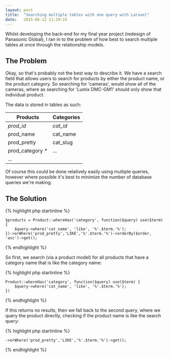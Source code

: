 ```yaml
---
layout: post
title:  "Searching multiple tables with one query with Laravel"
date:   2015-06-12 11:19:15
---
```

Whilst developing the back-end for my final year project (redesign of Panasonic Global), I ran in to the problem of how best to search multiple tables at once through the relationship models.

## The Problem

Okay, so that's probably not the best way to describe it. We have a search field that allows users to search for products by either the product name, or the product category. So searching for 'cameras', would show all of the cameras, where as searching for 'Lumix DMC-GM1' should only show that individual product.

The data is stored in tables as such:

| Products | Categories |
|----------|------------|
| *prod_id* | *cat_id* |
| prod_name | cat_name |
| prod_pretty | cat_slug |
| prod_category * | ... |
| ... |


Of course this could be done relatively easily using multiple queries, however where possible it's best to minimize the number of database queries we're making.

## The Solution

{% highlight php startinline %}

    $products = Product::whereHas('category', function($query) use($term) {
        $query->where('cat_name', 'like', '%'.$term.'%');
    })->orWhere('prod_pretty','LIKE','%'.$term.'%')->orderBy($order, 'asc')->get();

{% endhighlight %}

So first, we search (via a product model) for all products that have a category name that is like the category name:

{% highlight php startinline %}

    Product::whereHas('category', function($query) use($term) {
        $query->where('cat_name', 'like', '%'.$term.'%');
    })

{% endhighlight %}

If this returns no results, then we fall back to the second query, where we query the product directly, checking if the product name is like the search query:

{% highlight php startinline %}

    ->orWhere('prod_pretty','LIKE','%'.$term.'%')->get();

{% endhighlight %}
